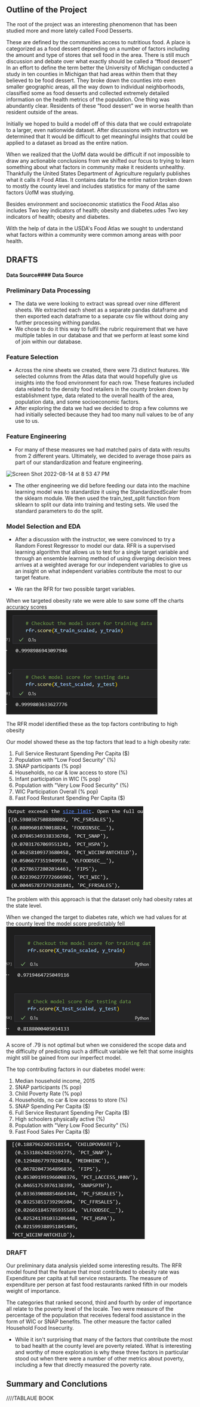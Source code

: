 ## Outline of the Project

The root of the project was an interesting phenomenon that has been studied more and more lately called Food Desserts. 

These are defined by the communities access to nutritious food. A place is categorized as a food dessert depending on a number of factors including the amount and type of stores that sell food in the area. There is still much discussion and debate over what exactly should be called a “ffood dessert”
In an effort to define the term better the University of Michigan conducted a study in ten counties in Michigan that had areas within them that they believed to be food dessert. They broke down the counties into even smaller geographic areas, all the way down to individual neighborhoods, classified some as food desserts and collected extremely detailed information on the health metrics of the population. One thing was abundantly clear. Residents of these “food dessert” we in worse health than resident outside of the areas.

Initially we hoped to build a model off of this data that we could extrapolate to a larger, even nationwide dataset. After discussions with instructors we determined that It would be difficult to get meaningful insights that could be applied to a dataset as broad as the entire nation.

When we realized that the UofM data would be difficult if not impossible to draw any actionable conclusions from we shifted our focus to trying to learn something about what factors in community make it residents unhealthy. Thankfully the United States Department of Agriculture regularly publishes what it calls it Food Atlas. It contains data for the entire nation broken down to mostly the county level and includes statistics for many of the same factors UofM was studying.

Besides environment and socioeconomic statistics the Food Atlas also includes Two key indicators of health; obesity  and diabetes.udes Two key indicators of health; obesity  and diabetes. 

With the help of data in the USDA's Food Atlas we sought to understand what factors within a community were common among areas with poor health.


## DRAFTS

#### Data Source#### Data Source

### Preliminary Data Processing


* The data we were looking to extract was spread over nine different sheets. We extracted each sheet as a separate pandas dataframe and then exported each dataframe to a separate csv file without doing any further processing withing pandas.
* We chose to do it this way to fulfil the rubric requirement that we have multiple tables in our database and that we perform at least some kind of join within our database.
### Feature Selection
* Across the nine sheets we created, there were 73 distinct features. We selected columns from the Atlas data that would hopefully give us insights into the food environment for each row. These features included data related to the density food retailers in the county broken down by establishment type, data related to the overall health of the area, population data, and some socioeconomic factors.
* After exploring the data we had we decided to drop a few columns we had initially selected because they had too many null values to be of any use to us.
### Feature Engineering
* For many of these measures we had matched pairs of data with results from 2 different years. Ultimately, we decided to average those pairs as part of our standardization and feature engineering.
<img width="813" alt="Screen Shot 2022-08-14 at 8 53 47 PM" src="https://user-images.githubusercontent.com/101376325/184564926-ddba6130-6ec8-494d-a652-cbce77e1f9e3.png">

* The other engineering we did before feeding our data into the machine learning model was to standardize it using the StandardizedScaler from the sklearn module. We then used the train_test_split function from sklearn to split our data into training and testing sets. We used the standard parameters to do the split.


### Model Selection and EDA
* After a discussion with the instructor, we were convinced to try a Random Forest Regressor to model our data. RFR is a supervised learning algorithm that allows us to test for a single target variable and through an ensemble learning method of using diverging decision trees arrives at a weighted average for our independent variables to give us an insight on what independent variables contribute the most to our target feature.

* We ran the RFR for two possible target variables. 

When we targeted obesity rate we were able to saw some off the charts accuracy scores
![obesity score](\images\obesity_test_score.png)

The RFR model identified these as the top factors contributing to high obesity

Our model showed these as the top factors that lead to a high obesity rate:
1. Full Service Resturant Spending Per Capita ($)
2. Population with "Low Food Security" (%)
3. SNAP participants (% pop)
4. Households, no car & low access to store (%)
5. Infant participation in WIC (% pop)
6. Population with "Very Low Food Security" (%)
7. WIC Participation  Overall (% pop)
8. Fast Food Resturant Spending Per Capita ($)

![obesity factores](\images\obesity_top_factors.png)

The problem with this approach is that the dataset only had obesity rates at the state level. 

When we changed the target to diabetes rate, which we had values for at the county level the model score predictably fell
![diabetes score](\images\diabetes_test_score.png)


A score of .79 is not optimal but when we considered the scope data and the difficulty of predicting such a difficult variable we felt that some insights might still be gained from our imperfect model. 

The top contributing factors in our diabetes model were:

1. Median household income, 2015
2. SNAP participants (% pop)
3. Child Poverty Rate (% pop)
4. Households, no car & low access to store (%)
5. SNAP Spending Per Capita ($)
6. Full Service Resturant Spending Per Capita ($)
7. High schoolers physically active (%)
8. Population with "Very Low Food Security" (%)
9. Fast Food Sales Per Capita ($)


![diabetes factors](\images\diabetes_top_factors.png)

### DRAFT

Our preliminary data analysis yielded some interesting results. The RFR model found that the feature that most contributed to obesity rate was Expenditure per capita at full service restaurants. The measure of expenditure per person at fast food restaurants ranked fifth in our models weight of importance. 

The categories that ranked second, third and fourth by order of importance all relate to the poverty level of the locale. Two were measure of the percentage of the population that receives federal food assistance in the form of WIC or SNAP benefits. The other measure the factor called Household Food Insecurity.

* While it isn't surprising that many of the factors that contribute the most to bad health at the county level are poverty related. What is interesting and worthy of more exploration is why these three factors in particular stood out when there were a number of other metrics about poverty, including a few that directly measured the poverty rate. 


## Summary and Conclutions

////TABLAUE BOOK

